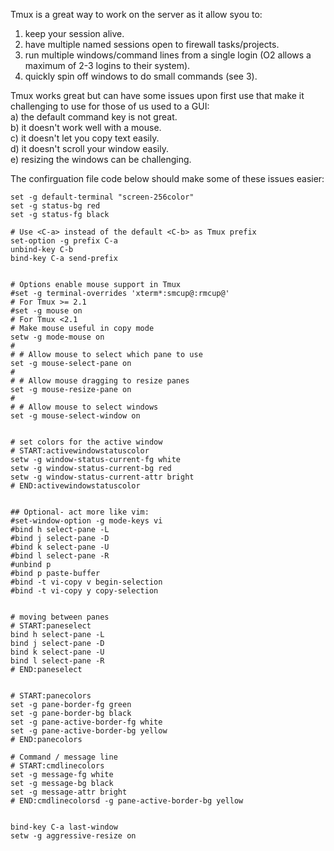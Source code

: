Tmux is a great way to work on the server as it allow syou to:  
1) keep your session alive.  
3) have multiple named sessions open to firewall tasks/projects.  
4) run multiple windows/command lines from a single login (O2 allows a maximum of 2-3 logins to their system).  
5) quickly spin off windows to do small commands (see 3).  


Tmux works great but can have some issues upon first use that make it challenging to use for those of us used to a GUI:  
a) the default command key is not great.  
b) it doesn't work well with a mouse.  
c) it doesn't let you copy text easily.  
d) it doesn't scroll your window easily.  
e) resizing the windows can be challenging.  

The confirguation file code below should make some of these issues easier:

    set -g default-terminal "screen-256color"
    set -g status-bg red
    set -g status-fg black
    
    # Use <C-a> instead of the default <C-b> as Tmux prefix
    set-option -g prefix C-a
    unbind-key C-b
    bind-key C-a send-prefix
    
    
    # Options enable mouse support in Tmux
    #set -g terminal-overrides 'xterm*:smcup@:rmcup@'
    # For Tmux >= 2.1
    #set -g mouse on
    # For Tmux <2.1
    # Make mouse useful in copy mode
    setw -g mode-mouse on
    #
    # # Allow mouse to select which pane to use
    set -g mouse-select-pane on
    #
    # # Allow mouse dragging to resize panes
    set -g mouse-resize-pane on
    #
    # # Allow mouse to select windows
    set -g mouse-select-window on
    
    
    # set colors for the active window
    # START:activewindowstatuscolor
    setw -g window-status-current-fg white 
    setw -g window-status-current-bg red 
    setw -g window-status-current-attr bright
    # END:activewindowstatuscolor
    
    
    ## Optional- act more like vim:
    #set-window-option -g mode-keys vi
    #bind h select-pane -L
    #bind j select-pane -D
    #bind k select-pane -U
    #bind l select-pane -R
    #unbind p
    #bind p paste-buffer
    #bind -t vi-copy v begin-selection
    #bind -t vi-copy y copy-selection 
    
    
    # moving between panes
    # START:paneselect
    bind h select-pane -L 
    bind j select-pane -D 
    bind k select-pane -U
    bind l select-pane -R    
    # END:paneselect
    
    
    # START:panecolors
    set -g pane-border-fg green
    set -g pane-border-bg black
    set -g pane-active-border-fg white
    set -g pane-active-border-bg yellow
    # END:panecolors
    
    # Command / message line
    # START:cmdlinecolors
    set -g message-fg white
    set -g message-bg black
    set -g message-attr bright
    # END:cmdlinecolorsd -g pane-active-border-bg yellow
    
    
    bind-key C-a last-window
    setw -g aggressive-resize on
